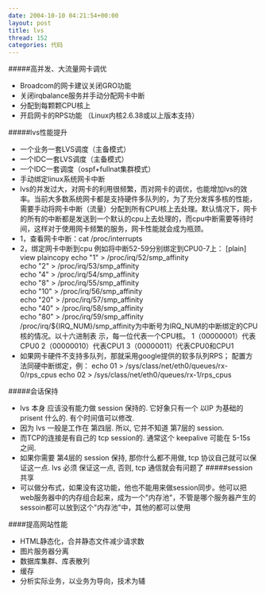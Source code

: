 ```yaml
---
date: 2004-10-10 04:21:54+00:00
layout: post
title: lvs
thread: 152
categories: 代码
---
```


#####高并发、大流量网卡调优
- Broadcom的网卡建议关闭GRO功能
- 关闭irqbalance服务并手动分配网卡中断
- 分配到每颗颗CPU核上
- 开启网卡的RPS功能 （Linux内核2.6.38或以上版本支持）

#####lvs性能提升
- 一个业务一套LVS调度（主备模式）
- 一个IDC一套LVS调度（主备模式）
- 一个IDC一套调度（ospf+fullnat集群模式）
- 手动绑定linux系统网卡中断
- lvs的并发过大，对网卡的利用很频繁，而对网卡的调优，也能增加lvs的效率。当前大多数系统网卡都是支持硬件多队列的，为了充分发挥多核的性能，需要手动将网卡中断（流量）分配到所有CPU核上去处理。默认情况下，网卡的所有的中断都是发送到一个默认的cpu上去处理的，而cpu中断需要等待时间，这样对于使用网卡频繁的服务，网卡性能就会成为瓶颈。
- 1，查看网卡中断：cat /proc/interrupts
- 2，绑定网卡中断到cpu
  例如将中断52-59分别绑定到CPU0-7上：
  [plain] view plaincopy
  echo "1" > /proc/irq/52/smp_affinity  
  echo "2" > /proc/irq/53/smp_affinity  
  echo "4" > /proc/irq/54/smp_affinity  
  echo "8" > /proc/irq/55/smp_affinity  
  echo "10" > /proc/irq/56/smp_affinity  
  echo "20" > /proc/irq/57/smp_affinity  
  echo "40" > /proc/irq/58/smp_affinity  
  echo "80" > /proc/irq/59/smp_affinity  
  /proc/irq/${IRQ_NUM}/smp_affinity为中断号为IRQ_NUM的中断绑定的CPU核的情况。以十六进制表 
  示，每一位代表一个CPU核。
  1（00000001）代表CPU0
  2（00000010）代表CPU1
  3（00000011）代表CPU0和CPU1
- 如果网卡硬件不支持多队列，那就采用google提供的软多队列RPS；
  配置方法同硬中断绑定，例：
  echo 01 > /sys/class/net/eth0/queues/rx-0/rps_cpus
  echo  02 > /sys/class/net/eth0/queues/rx-1/rps_cpus
  
#####会话保持
- lvs 本身 应该没有能力做 session 保持的. 它好象只有一个 以IP 为基础的 prisent 什么的. 有个时间值可以修改. 
- 因为 lvs 一般是工作在 第四层. 所以, 它并不知道 第7层的 session. 
- 而TCP的连接是有自己的 tcp session的. 通常这个 keepalive 可能在 5-15s 之间. 
- 如果你需要 第4层的 session 保持, 那你什么都不用做, tcp 协议自己就可以保证这一点. lvs 必须 保证这一点, 否则, tcp 通信就会有问题了
#####session共享
- 可以做分布式，如果没有这功能，他也不能用来做session同步。他可以把web服务器中的内存组合起来，成为一个"内存池"，不管是哪个服务器产生的sessoin都可以放到这个"内存池"中，其他的都可以使用

####提高网站性能
- HTML静态化，合并静态文件减少请求数
- 图片服务器分离
- 数据库集群、库表散列
- 缓存
- 分析实际业务，以业务为导向，技术为辅


